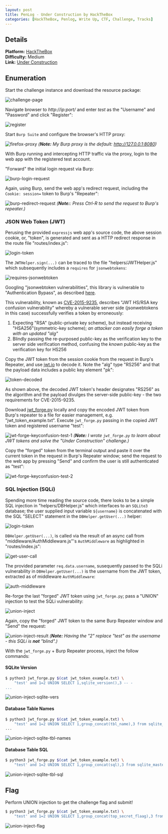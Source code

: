 ```yaml
---
layout: post
title: PenLog - Under Construction by HackTheBox
categories: [HackTheBox, Penlog, Write Up, CTF, Challenge, Tracks]
---
```


## Details

**Platform:** [HackTheBox](https://www.hackthebox.eu/)\
**Difficulty:** Medium\
**Link:** [Under Construction](https://app.hackthebox.eu/challenges/111)

## Enumeration

Start the challenge instance and download the resource package:


![challenge-page](/images/posts/penlog_under_construction_by_hackthebox/challenge_page.png)

Navigate browser to _http://ip:port/_ and enter _test_ as the "Username" and "Password" and click "Register":

![register](/images/posts/penlog_under_construction_by_hackthebox/register.png)

Start `Burp Suite` and configure the browser's HTTP proxy:

![firefox-proxy](/images/posts/penlog_under_construction_by_hackthebox/firefox_proxy.png)
_(**Note:** My Burp proxy is the default: http://127.0.0.1:8080)_

With Burp running and intercepting HTTP traffic via the proxy, login to the web app with the registered test account.

"Forward" the initial login request via Burp:

![burp-login-request](/images/posts/penlog_under_construction_by_hackthebox/burp_login_request.png)

Again, using Burp, send the web app's redirect request, including the `Cookie: session=` token to Burp's "Repeater":

![burp-redirect-request](/images/posts/penlog_under_construction_by_hackthebox/burp_redirect_request.png)
_(**Note:**: Press Ctrl-R to send the request to Burp's repeater.)_

### JSON Web Token (JWT)

Perusing the provided `expressjs` web app's source code, the above session cookie, or, "token", is generated and sent as a HTTP redirect response in the route file "routes/index.js":

![login-token](/images/posts/penlog_under_construction_by_hackthebox/login_token.png)

The `JWTHelper.sign(...)` can be traced to the file "helpers/JWTHelper.js" which subsequently includes a `requires` for `jsonwebtokens`:

![requires-jsonwebtoken](/images/posts/penlog_under_construction_by_hackthebox/requires_jsonwebtoken.png)

Googling "jsonwebtoken vulnerabilities", this library is vulnerable to "Authentication Bypass", as described [here](https://snyk.io/test/npm/jsonwebtoken/4.0.0#npm:jsonwebtoken:20150331).

This vulnerability, known as [CVE-2015-9235](https://cve.mitre.org/cgi-bin/cvename.cgi?name=CVE-2015-9235), describes "JWT HS/RSA key confusion vulnerability" whereby a vulnerable server side (jsonwebtokens in this case) successfully verifies a token by erroneously:
1. Expecting "RSA" (public-private key scheme), but instead receiving "HSA256"(symmetric-key scheme); _an attacker can easily forge a token with an updated "alg"_
2. Blindly passing the re-purposed public-key as the verification key to the server side verification method, confusing the _known_ public-key as the verification key for HS256

Copy the JWT token from the session cookie from the request in Burp's Repeater, and use [jwt.io](https://jwt.io) to decode it. Note the "alg" type "RS256" and that the payload data includes a public key element "pk":

![token-decoded](/images/posts/penlog_under_construction_by_hackthebox/token_decoded.png)

As shown above, the decoded JWT token's header designates "RS256" as the algorithm and the payload divulges the server-side public-key - the two requirements for CVE-2015-9235.

Download [jwt_forge.py](https://gist.github.com/wulfgarpro/3e87ae77a7107a3e3a2453eb38a3de20) locally and copy the encoded JWT token from Burp's repeater to a file for easier management, e.g. "jwt_token_example.txt". Execute `jwt_forge.py` passing in the copied JWT token and registered username "test":

![jwt-forge-keyconfusion-test-1](/images/posts/penlog_under_construction_by_hackthebox/jwt_forge_keyconfusion_test_1.png)
_(**Note:** I wrote `jwt_forge.py` to learn about JWT tokens and solve the "Under Construction" challenge.)_

Copy the "forged" token from the terminal output and paste it over the current token in the request in Burp's Repeater window; send the request to the web app by pressing "Send" and confirm the user is still authenticated as "test":

![jwt-forge-keyconfusion-test-2](/images/posts/penlog_under_construction_by_hackthebox/jwt_forge_keyconfusion_test_2.png)

### SQL Injection (SQLi)

Spending more time reading the source code, there looks to be a simple SQL injection in "helpers/DBHelper.js" which interfaces to an `SQLite3` database; the user supplied input variable `${username}` is concatenated with the SQL "SELECT" statement in the `DBHelper.getUser(...)` helper:

![login-token](/images/posts/penlog_under_construction_by_hackthebox/sqli_username.png)

`DBHelper.getUser(...)`, is called via the result of an async call from "middleware/AuthMiddleware.js"'s `AuthMiddleware` as highlighted in "routes/index.js":

![get-user-call](/images/posts/penlog_under_construction_by_hackthebox/get_user_call.png)

The provided parameter `req.data.username`, susequently passed to the SQLi vulnerability in `DBHelper.getUser(...)` is the username from the JWT token, extracted as of middleware `AuthMiddleware`:

![auth-middleware](/images/posts/penlog_under_construction_by_hackthebox/auth_middleware.png)

Re-forge the last "forged" JWT token using `jwt_forge.py`; pass a "UNION" injection to test the SQLi vulnerability:

![union-inject](/images/posts/penlog_under_construction_by_hackthebox/union_inject.png)

Again, copy the "forged" JWT token to the same Burp Repeater window and "Send" the request:

![union-inject-result](/images/posts/penlog_under_construction_by_hackthebox/union_inject_result.png)
_(**Note:** Having the "2" replace "test" as the username - this SQLi is **not** "blind".)_

With the `jwt_forge.py` + Burp Repeater process, inject the follow commands:

#### SQLite Version
```bash
$ python3 jwt_forge.py $(cat jwt_token_example.txt) \
    "test' and 1=2 UNION SELECT 1,sqlite_version(),3 -- -
...
```

![union-inject-sqlite-vers](/images/posts/penlog_under_construction_by_hackthebox/union_inject_sqlite_vers.png)

#### Database Table Names
```bash
$ python3 jwt_forge.py $(cat jwt_token_example.txt) \
    "test' and 1=2 UNION SELECT 1,group_concat(tbl_name),3 from sqlite_master -- -"
...
```

![union-inject-sqlite-tbl-names](/images/posts/penlog_under_construction_by_hackthebox/union_inject_sqlite_tbl_names.png)

#### Database Table SQL
```bash
$ python3 jwt_forge.py $(cat jwt_token_example.txt) \
    "test' and 1=2 UNION SELECT 1,group_concat(sql),3 from sqlite_master -- -"
```

![union-inject-sqlite-tbl-sql](/images/posts/penlog_under_construction_by_hackthebox/union_inject_sqlite_tbl_sql.png)

## Flag

Perform UNION injection to get the challenge flag and submit!

```bash
$ python3 jwt_forge.py $(cat jwt_token_example.txt) \
    "test' and 1=2 UNION SELECT 1,group_concat(top_secret_flaag),3 from flag_storage -- -"
```

![union-inject-flag](/images/posts/penlog_under_construction_by_hackthebox/union_inject_flag.png)
